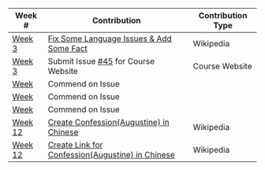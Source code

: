 
|**Week #**|**Contribution**|**Contribution Type**|
|----------|----------------|---------------------|
|[Week 3]()|[Fix Some Language Issues & Add Some Fact](https://en.wikipedia.org/w/index.php?title=GAI_(musician)&oldid=825220239)|Wikipedia|
|[Week 3]()|Submit Issue [#45](https://github.com/joannakl/cs480_s18/issues/45) for Course Website | Course Website|
|[Week ]()|Commend on Issue []()  | |
|[Week ]()|Commend on Issue []()  | |
|[Week ]()|Commend on Issue []()  | |
|[Week 12]()|[Create Confession(Augustine) in Chinese](https://zh.wikipedia.org/w/index.php?title=忏悔录_(奥古斯丁)&oldid=49399066)  |Wikipedia|
|[Week 12]()|[Create Link for Confession(Augustine) in Chinese](https://www.wikidata.org/w/index.php?title=Q372941&oldid=673110653)|Wikipedia |

